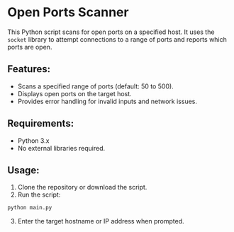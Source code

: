 # Open Ports Scanner

This Python script scans for open ports on a specified host. It uses the `socket` library to attempt connections to a range of ports and reports which ports are open.

## Features:
- Scans a specified range of ports (default: 50 to 500).
- Displays open ports on the target host.
- Provides error handling for invalid inputs and network issues.

## Requirements:
- Python 3.x
- No external libraries required.

## Usage:
1. Clone the repository or download the script.
2. Run the script:
```bash
python main.py
```
3. Enter the target hostname or IP address when prompted.
